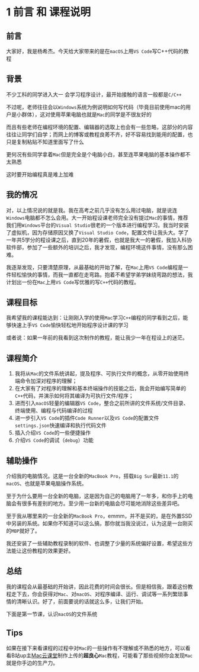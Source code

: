 # 1 前言 和 课程说明

## 前言

大家好，我是杨希杰。今天给大家带来的是在`macOS`上用`VS Code`写C++代码的教程

## 背景

不少工科的同学进入大一 会学习程序设计，最开始接触的语言一般都是`C/C++`

不过呢，老师往往会以`Windows`系统为例说明如何写代码（毕竟目前使用mac的用户是小群体），这对使用苹果电脑也就是`Mac`的同学是不很友好的

而且有些老师在编程环境的配置、编辑器的选取上也会有一些忽略，这部分的内容往往让同学们自学；而网上的博客或教程良莠不齐，好不容易找到能用的配置，也只是复制粘贴不知道里面写了什么

更何况有些同学拿着`Mac`但是完全是个电脑小白，甚至连苹果电脑的基本操作都不太熟悉

这时要开始编程真是难上加难

## 我的情况

对，以上情况说的就是我。我在高考之前几乎没有怎么用过电脑，就是说连`Windows`电脑都不怎么会用。大一开始程设课老师完全没有提过`Mac`的事情，推荐我们用`Windows`平台的`Visual Studio`很老的一个版本进行编程学习。我当时安装了虚拟机，因为存储原因又换了`Visual Studio Code`，配置文件让我头大。学了一年共5学分的程设课之后，直到20年的暑假，也就是我大一的暑假，我加入科协软件部，参加了一些额外的培训之后，我才发现，编程环境这件事情，没有那么困难。

我逐渐发现，只要清楚原理，从最基础的开始了解，在`Mac`上用`VS Code`编程是一件轻松愉快的事情，而我一直都在走弯路。抱着不希望学弟学妹绕弯路的想法，我计划出一份在`Mac`上用`VS Code`写优雅的写`C++`代码的教程。

## 课程目标

我希望我的课程能达到：让刚刚入学的使用`Mac`学习`C++`编程的同学看到之后，能够快速上手`VS Code`愉快轻松地开始程序设计课的学习

或者说：如果一年前的我看到这次制作的教程，能让我少一年在程设上的迷茫。

## 课程简介

1. 我将从`Mac`的文件系统讲起，提及程序、可执行文件的概念，从零开始使用终端命令加深对程序的理解；
2. 在大家有了对程序的理解和基本终端操作的技能之后，我会开始编写简单的`C++`代码，并演示如何将其编译为可执行文件/程序；
3. 进而引入`macOS`轻量的编辑器`VS Code`，整合之前所讲的文件系统/文件目录、终端使用、编程与代码编译的过程
4. 进一步引入`VS Code`的插件`Code Runner`以及`VS Code`的配置文件`settings.json`快速编译和执行代码文件
5. 插入介绍`VS Code`的一些便捷操作
6. 介绍`VS Code`的调试（`debug`）功能

## 辅助操作

介绍我的电脑情况。这是一台全新的`MacBook Pro`，搭载`Big Sur`最新`11.1`的`macOS`、也就是苹果电脑操作系统。

至于为什么要用一台全新的电脑，这是因为自己的电脑用了一年多，和你手上的电脑会有很多有差别的地方。至少用一台新的电脑会尽可能地消除这些差异吧。

至于我从哪里来的一台全新的`MacBook Pro`，emmm，并不是买的，是在外置SSD中另装的系统。如果你不知道可以这么搞，那你就当我没说过，认为这是一台刚买的`MBP`就好了。

我还安装了一些辅助教程录制的软件、也调整了少量的系统偏好设置，希望这些方法能让这份教程的效果更好。

## 总结

我的课程会从最基础的开始讲，因此花费的时间会很长。但是相信我，跟着这份教程走下去，你会获得对`Mac`、对`macOS`、对程序编译、运行、调试等一系列繁琐事情的清晰认识。好了，前面要说的话就这么多，让我们开始。

下面是第一节课，认识`macOS`的文件系统

## Tips

如果在接下来看课程的过程中对`Mac`的一些操作有不理解或不熟悉的地方，可以看看B站up主[Mac云课堂](https://space.bilibili.com/41062266)制作上传的**超良心**`Mac`教程，可能看了那些视频你会发现`Mac`就是你手边的生产力。